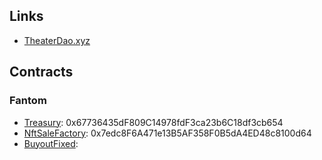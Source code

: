 ## Links
- [TheaterDao.xyz](https://theaterdao.xyz)

## Contracts

### Fantom
- [Treasury](https://ftmscan.com/address/0x67736435dF809C14978fdF3ca23b6C18df3cb654): 0x67736435dF809C14978fdF3ca23b6C18df3cb654
- [NftSaleFactory](https://ftmscan.com/address/0x7edc8F6A471e13B5AF358F0B5dA4ED48c8100d64#code): 0x7edc8F6A471e13B5AF358F0B5dA4ED48c8100d64
- [BuyoutFixed](): 
